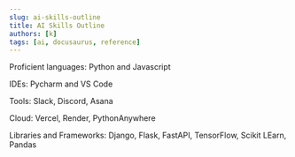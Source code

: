 ```yaml
---
slug: ai-skills-outline
title: AI Skills Outline 
authors: [k]
tags: [ai, docusaurus, reference]
---
```


Proficient languages:
Python and Javascript

IDEs:
Pycharm and VS Code

Tools:
Slack, Discord, Asana

Cloud:
Vercel, Render, PythonAnywhere

Libraries and Frameworks:
Django, Flask, FastAPI, TensorFlow, Scikit LEarn, Pandas